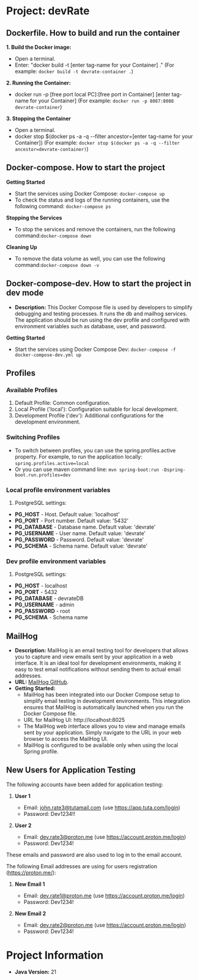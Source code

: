 # Project: devRate

## Dockerfile. Нow to build and run the container

**1. Build the Docker image:**
- Open a terminal.
- Enter: "docker build -t [enter tag-name for your Container] ."
 (For example: `docker build -t devrate-container .`)

**2. Running the Container:**
- docker run -p [free port local PC]:[free port in Container] [enter tag-name for your Container]
 (For example: `docker run -p 8087:8088 devrate-container`)

**3. Stopping the Container**
- Open a terminal.
- docker stop $(docker ps -a -q --filter ancestor=[enter tag-name for your Container])
 (For example: `docker stop $(docker ps -a -q --filter ancestor=devrate-container)`)

## Docker-compose. Нow to start the project
**Getting Started**
- Start the services using Docker Compose: `docker-compose up`
- To check the status and logs of the running containers, use the following command: `docker-compose ps`

**Stopping the Services**
- To stop the services and remove the containers, run the following command:`docker-compose down`

**Cleaning Up**
- To remove the data volume as well, you can use the following command:`docker-compose down -v`

## Docker-compose-dev. Нow to start the project in dev mode
- **Description:** This Docker Compose file is used by developers to simplify debugging and testing 
processes. It runs the db and mailhog services. The application should be run using the dev profile
and configured with environment variables such as database, user, and password.

**Getting Started**
- Start the services using Docker Compose Dev: `docker-compose -f docker-compose-dev.yml up`

## Profiles

### Available Profiles

1. Default Profile:
Common configuration.
2. Local Profile ('local'):
Configuration suitable for local development.
3. Development Profile ('dev'):
Additional configurations for the development environment.

### Switching Profiles

- To switch between profiles, you can use the spring.profiles.active property. 
For example, to run the application locally:
`spring.profiles.active=local`
- Or you can use maven command line:
`mvn spring-boot:run -Dspring-boot.run.profiles=dev`

### Local profile environment variables

1. PostgreSQL settings: 
- **PG_HOST** - Host. Default value: 'localhost'
- **PG_PORT** - Port number. Default value: '5432'
- **PG_DATABASE** - Database name. Default value: 'devrate'
- **PG_USERNAME** - User name. Default value: 'devrate'
- **PG_PASSWORD** - Password. Default value: 'devrate'
- **PG_SCHEMA** - Schema name. Default value: 'devrate'

### Dev profile environment variables

1. PostgreSQL settings: 
- **PG_HOST** - localhost
- **PG_PORT** - 5432
- **PG_DATABASE** - devrateDB
- **PG_USERNAME** - admin
- **PG_PASSWORD** - root
- **PG_SCHEMA** - Schema name

## MailHog
- **Description:** MailHog is an email testing tool for developers that allows you to capture and 
view emails sent by your application in a web interface. It is an ideal tool for development environments, 
making it easy to test email notifications without sending them to actual email addresses.
- **URL:** [MailHog GitHub](https://github.com/mailhog/MailHog).
- **Getting Started:**
  - MailHog has been integrated into our Docker Compose setup to simplify email testing in development 
  environments. 
  This integration ensures that MailHog is automatically launched when you run the Docker Compose file.
  - URL for MailHog UI: http://localhost:8025
  - The MailHog web interface allows you to view and manage emails sent by your application. Simply 
  navigate to the URL in your web browser to access the MailHog UI.
  - MailHog is configured to be available only when using the local Spring profile.

## New Users for Application Testing

The following accounts have been added for application testing:

1. **User 1**
    - Email: john.rate3@tutamail.com (use https://app.tuta.com/login)
    - Password: Dev1234!!

2. **User 2**
    - Email: dev.rate3@proton.me (use https://account.proton.me/login)
    - Password: Dev1234!

These emails and password are also used to log in to the email account.

The following Email addresses are using for users registration (https://proton.me/):

1. **New Email 1**
    - Email: dev.rate1@proton.me (use https://account.proton.me/login)
    - Password: Dev1234!

2. **New Email 2**
    - Email: dev.rate2@proton.me (use https://account.proton.me/login)
    - Password: Dev1234!


# Project Information

- **Java Version:** 21